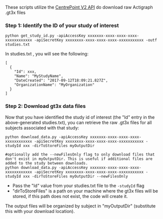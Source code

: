 These scripts utilize the [CentrePoint V2 API](https://github.com/actigraph/StudyAdminAPIDocumentation) do download raw Actigraph .gt3x files


### Step 1: Identify the ID of your study of interest

```
python get_study_id.py -apiAccessKey xxxxxxx-xxxx-xxxx-xxxx-xxxxxxxxxxxx -apiSecretKey xxxxxxxx-xxxx-xxxx-xxxx-xxxxxxxxxxx -outf studies.txt
```

In studies.txt , you will see the following:

```
[
  {
    "Id": xxx,
    "Name": "MyStudyName",
    "DateCreated": "2017-09-12T18:09:21.827Z",
    "OrganizationName": "MyOrganization"
  }
]
```

### Step 2: Download gt3x data files

Now that you have identified the study id of interest (the "Id" entry in the above-generated studies.txt), you can retrieve the raw .gt3x files for all subjects associated with that study:



```
python download_data.py -apiAccessKey xxxxxxx-xxxx-xxxx-xxxx-xxxxxxxxxxxx -apiSecretKey xxxxxxxx-xxxx-xxxx-xxxx-xxxxxxxxxxx -studyId xxx -dirToStoreFiles myOutputDir

#optionally add the --newFilesOnly flag to only download files that don't exist in myOutputDir. This is useful if additional files are added to the study between downloads.
python download_data.py -apiAccessKey xxxxxxx-xxxx-xxxx-xxxx-xxxxxxxxxxxx -apiSecretKey xxxxxxxx-xxxx-xxxx-xxxx-xxxxxxxxxxx -studyId xxx -dirToStoreFiles myOutputDir --newFilesOnly

```
* Pass the "Id" value from your studies.txt file to the `-studyId` flag
* "dirToStoreFiles" is a path on your machine where the gt3x files will be stored, if this path does not exist, the code will create it.

The output files will be organized by subject in "myOutputDir" (substitute this with your download location).

